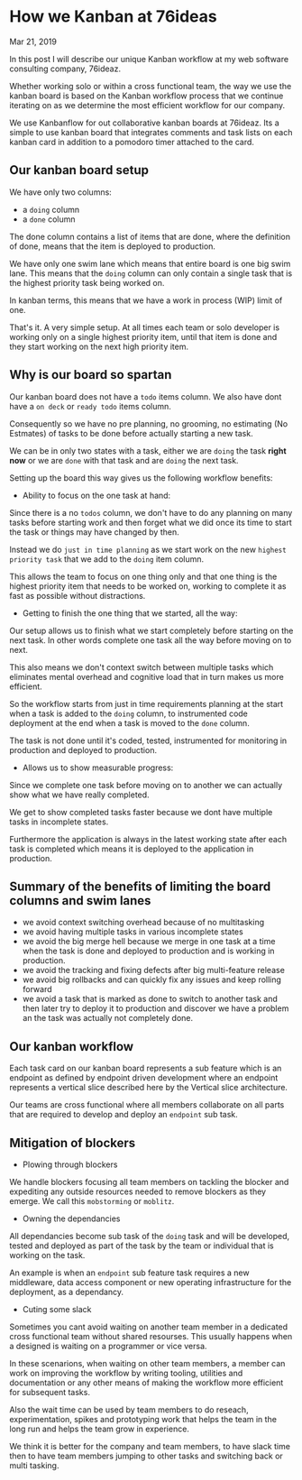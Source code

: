 # How we Kanban at 76ideas

Mar 21, 2019

In this post I will describe our unique Kanban workflow at my web software consulting company, 76ideaz.

Whether working solo or within a cross functional team, the way we use the kanban board is based on the Kanban workflow process that we continue iterating on as we determine the most efficient workflow for our company.

We use Kanbanflow for out collaborative kanban boards at 76ideaz. Its a simple to use kanban board that integrates comments and task lists on each kanban card in addition to a pomodoro timer attached to the card.

## Our kanban board setup

We have only two columns:

+ a `doing` column
+ a `done` column

The done column contains a list of items that are done, where the definition of done, means that the item is deployed to production.

We have only one swim lane which means that entire board is one big swim lane. This means that the `doing` column can only contain a single task that is the highest priority task being worked on.

In kanban terms, this means that we have a work in process (WIP) limit of one.

That's it. A very simple setup. At all times each team or solo developer is working only on a single highest priority item, until that item is done and they start working on the next high priority item.

## Why is our board so spartan

Our kanban board does not have a `todo` items column. We also have dont have a `on deck` or `ready todo` items column.

Consequently so we have no pre planning, no grooming, no estimating (No Estmates) of tasks to be done before actually starting a new task.

We can be in only two states with a task, either we are `doing` the task __right now__ or we are `done` with that task and are `doing` the next task.

Setting up the board this way gives us the following workflow benefits:

+ Ability to focus on the one task at hand:

Since there is a no `todos` column, we don't have to do any planning on many tasks before starting work and then forget what we did once its time to start the task or things may have changed by then.

Instead we do `just in time planning` as we start work on the new `highest priority task` that we add to the `doing` item column.

This allows the team to focus on one thing only and that one thing is the highest priority item that needs to be worked on, working to complete it as fast as possible without distractions.

+ Getting to finish the one thing that we started, all the way:

Our setup allows us to finish what we start completely before starting on the next task. In other words complete one task all the way before moving on to next.

This also means we don't context switch between multiple tasks which eliminates mental overhead and cognitive load that in turn makes us more efficient.

So the workflow starts from just in time requirements planning at the start when a task is added to the `doing` column, to instrumented code deployment at the end when a task is moved to the `done` column.

The task is not done until it's coded, tested, instrumented for monitoring in production and deployed to production.

+ Allows us to show measurable progress:

Since we complete one task before moving on to another we can actually show what we have really completed. 

We get to show completed tasks faster because we dont have multiple tasks in incomplete states.

Furthermore the application is always in the latest working state after each task is completed which means it is deployed to the application in production.

## Summary of the benefits of limiting the board columns and swim lanes

+ we avoid context switching overhead because of no multitasking
+ we avoid having multiple tasks in various incomplete states
+ we avoid the big merge hell because we merge in one task at a time when the task is done and deployed to production and is working in production.
+ we avoid the tracking and fixing defects after big multi-feature release
+ we avoid big rollbacks and can quickly fix any issues and keep rolling forward
+ we avoid a task that is marked as done to switch to another task and then later try to deploy it to production and discover we have a problem an the task was actually not completely done.

## Our kanban workflow

Each task card on our kanban board represents a sub feature which is an endpoint as defined by endpoint driven development where an endpoint represents a vertical slice described here by the Vertical slice architecture.

Our teams are cross functional where all members collaborate on all parts that are required to develop and deploy an `endpoint` sub task.

## Mitigation of blockers

+ Plowing through blockers

We handle blockers focusing all team members on tackling the blocker and expediting any outside resources needed to remove blockers as they emerge. We call this `mobstorming` or `moblitz`.

+ Owning the dependancies

All dependancies become sub task of the `doing` task and will be developed, tested and deployed as part of the task by the team or individual that is working on the task.

An example is when an `endpoint` sub feature task requires a new middleware, data access component or new operating infrastructure for the deployment, as a dependancy.

+ Cuting some slack

Sometimes you cant avoid waiting on another team member in a dedicated cross functional team without shared resourses. This usually happens when a designed is waiting on a programmer or vice versa.

In these scenarions, when waiting on other team members, a member can work on improving the workflow by writing tooling, utilities and documentation or any other means of making the workflow more efficient for subsequent tasks.

Also the wait time can be used by team members to do reseach, experimentation, spikes and prototyping work that helps the team in the long run and helps the team grow in experience.

We think it is better for the company and team members, to have slack time then to have team members jumping to other tasks and switching back or multi tasking.